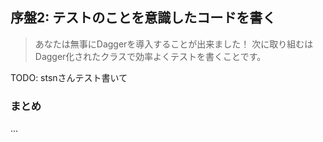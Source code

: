 ## 序盤2: テストのことを意識したコードを書く

> あなたは無事にDaggerを導入することが出来ました！
> 次に取り組むはDagger化されたクラスで効率よくテストを書くことです。

TODO: stsnさんテスト書いて

### まとめ

...
